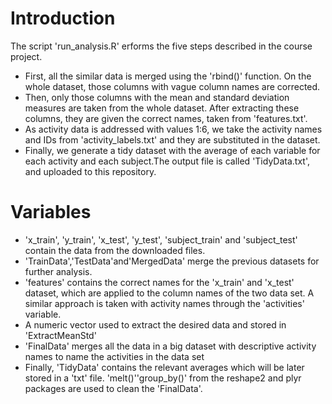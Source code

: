 # Introduction

The script 'run_analysis.R' erforms the five steps described in the course project.

* First, all the similar data is merged using the 'rbind()' function. On the whole dataset, those columns with vague column names are corrected.
* Then, only those columns with the mean and standard deviation measures are taken from the whole dataset. After extracting these columns, they are given the correct names, taken from 'features.txt'.
* As activity data is addressed with values 1:6, we take the activity names and IDs from 'activity_labels.txt' and they are substituted in the dataset. 
* Finally, we generate a tidy dataset with the average of each variable for each activity and each subject.The output file is called 'TidyData.txt', and uploaded to this repository.

# Variables

* 'x_train', 'y_train', 'x_test', 'y_test', 'subject_train' and 'subject_test' contain the data from the downloaded files.
* 'TrainData','TestData'and'MergedData' merge the previous datasets for further analysis.
* 'features' contains the correct names for the 'x_train' and 'x_test' dataset, which are applied to the column names of the two data set. A similar approach is taken with activity names through the 'activities' variable.
* A numeric vector used to extract the desired data and stored in 'ExtractMeanStd'
* 'FinalData' merges all the data in a big dataset with descriptive activity names to name the activities in the data set
* Finally, 'TidyData' contains the relevant averages which will be later stored in a 'txt' file. 'melt()''group_by()' from the reshape2 and plyr packages are used to clean the 'FinalData'.